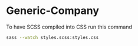 # Generic-Company

To have SCSS compiled into CSS run this command 
```sh
sass --watch styles.scss:styles.css
```
